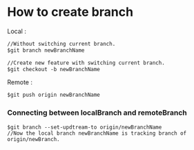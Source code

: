 # How to create branch

Local :

`````markdown
//Without switching current branch.
$git branch newBranchName

//Create new feature with switching current branch.
$git checkout -b newBranchName
`````

Remote :

`````markdown
$git push origin newBranchName
`````

### Connecting between localBranch and remoteBranch

`````mark
$git branch --set-updtream-to origin/newBranchName
//Now the local branch newBranchName is tracking branch of origin/newBranch.
`````

